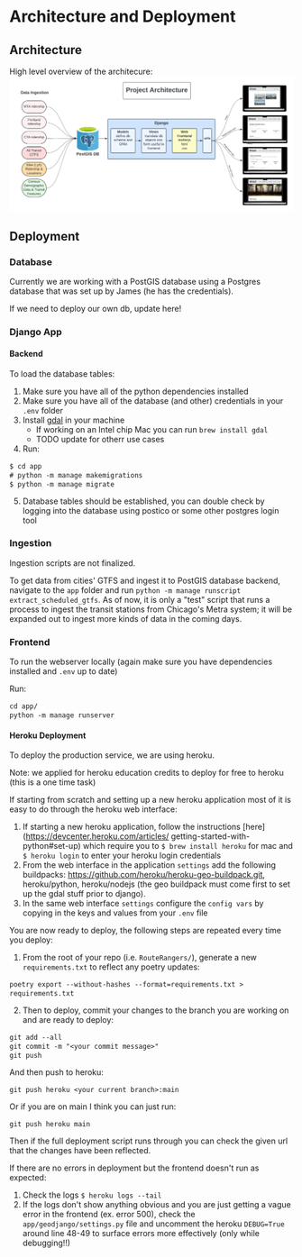 # Architecture and Deployment

## Architecture
High level overview of the architecure:
![diagram](./images/architecture_diagram.png)

## Deployment

### Database
Currently we are working with a PostGIS database using a Postgres database that was set up by James (he has the credentials). 

If we need to deploy our own db, update here!

### Django App
#### Backend

To load the database tables:
1. Make sure you have all of the python dependencies installed
2. Make sure you have all of the database (and other) credentials in your `.env` folder
3. Install [gdal](https://gdal.org/index.html) in your machine
    - If working on an Intel chip Mac you can run `brew install gdal`
    - TODO update for otherr use cases
4. Run:
```
$ cd app
# python -m manage makemigrations
$ python -m manage migrate
```
5. Database tables should be established, you can double check by logging into the database using postico or some other postgres login tool

### Ingestion
Ingestion scripts are not finalized.

To get data from cities' GTFS and ingest it to PostGIS database backend, navigate to the
`app` folder and run `python -m manage runscript extract_scheduled_gtfs`.
As of now, it is only a "test" script that runs a process to ingest the transit
stations from Chicago's Metra system; it will be expanded out to ingest more kinds
of data in the coming days.

### Frontend
To run the webserver locally (again make sure you have dependencies installed and `.env` up to date)

Run:
```
cd app/
python -m manage runserver
```

#### Heroku Deployment
To deploy the production service, we are using heroku. 

Note: we applied for heroku education credits to deploy for free to heroku (this is a one time task)

If starting from scratch and setting up a new heroku application most of it is easy to do through the heroku web interface:

1. If starting a new heroku application, follow the instructions [here](https://devcenter.heroku.com/articles/ getting-started-with-python#set-up) which require you to `$ brew install heroku` for mac and `$ heroku login` to enter your heroku login credentials
2. From the web interface in the application `settings` add the following buildpacks: https://github.com/heroku/heroku-geo-buildpack.git, heroku/python, heroku/nodejs (the geo buildpack must come first to set up the gdal stuff prior to django). 
3. In the same web interface `settings` configure the `config vars` by copying in the keys and values from your `.env` file

You are now ready to deploy, the following steps are repeated every time you deploy:
1. From the root of your repo (i.e. `RouteRangers/`), generate a new `requirements.txt` to reflect any poetry updates:
```
poetry export --without-hashes --format=requirements.txt > requirements.txt
```
2. Then to deploy, commit your changes to the branch you are working on and are ready to deploy:
```
git add --all
git commit -m "<your commit message>"
git push
```
And then push to heroku:
```
git push heroku <your current branch>:main
```
Or if you are on main I think you can just run:
```
git push heroku main
```

Then if the full deployment script runs through you can check the given url that the changes have been reflected. 

If there are no errors in deployment but the frontend doesn't run as expected:
1. Check the logs `$ heroku logs --tail` 
2. If the logs don't show anything obvious and you are just getting a vague error in the frontend (ex. error 500), check the `app/geodjango/settings.py` file and uncomment the heroku  `DEBUG=True` around line 48-49 to surface errors more effectively (only while debugging!!)


